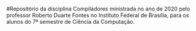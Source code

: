 #Repositório da disciplina Compiladores
ministrada no ano de 2020  pelo professor Roberto Duarte Fontes no Instituto Federal de Brasília, para os alunos do 7ª semestre de Ciência da Computação.

